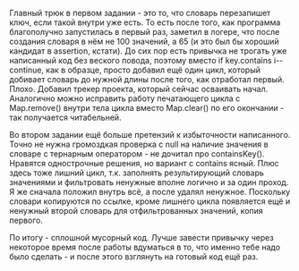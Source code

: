 Главный трюк в первом задании - это то, что словарь перезапишет ключ, если такой внутри уже есть. 
То есть после того, как программа благополучно запустилась в первый раз, 
заметил в логере, что после создания словаря в нём не 100 значений, а 65 (и это был бы хороший кандидат в assertion, кстати).
До сих пор есть привычка не трогать уже написанный код без веского повода, поэтому вместо if key.contains i-- continue, как в образце, просто добавил ещё один цикл, который добивает словарь до нужной длины после того, как отработал первый. Плохо. Добавил трекер проекта, который сейчас осваивать начал.
Аналогично можно исправить работу печатающего цикла с Map.remove() внутри тела цикла вместо Map.clear() по его окончании - так получается читабельней.

Во втором задании ещё больше претензий к избыточности написанного.
Точно не нужна громоздкая проверка с null на наличие значения в словаре c тернарным оператором - не дочитал про containsKey(). Нравятся однострочные решения, 
но вариант с contains ясный.
Плюс здесь тоже лишний цикл, т.к. заполнять результирующий словарь значениями и фильтровать ненужные вполне логично и за один проход. 
Я же сначала положил внутрь всё, а после удалял ненужное. Поскольку словари копируются по ссылке, кроме лишнего цикла появляется ещё и ненужный второй словарь для отфильтрованных значений, копия первого.

По итогу - сплошной мусорный код. Лучше завести привычку через некоторое время после работы вдуматься в то, что именно тебе надо было сделать - и после этого взглянуть на готовый код ещё раз.
